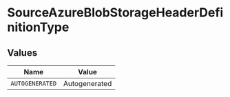 # SourceAzureBlobStorageHeaderDefinitionType


## Values

| Name            | Value           |
| --------------- | --------------- |
| `AUTOGENERATED` | Autogenerated   |